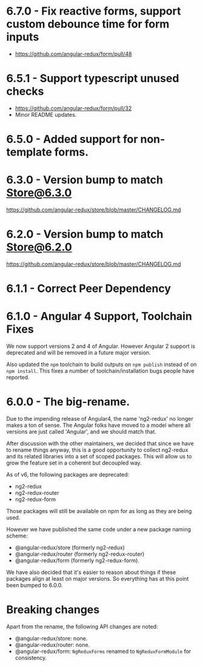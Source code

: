 # 6.7.0 - Fix reactive forms, support custom debounce time for form inputs

* https://github.com/angular-redux/form/pull/48

# 6.5.1 - Support typescript unused checks

* https://github.com/angular-redux/form/pull/32
* Minor README updates.

# 6.5.0 - Added support for non-template forms.

# 6.3.0 - Version bump to match Store@6.3.0

https://github.com/angular-redux/store/blob/master/CHANGELOG.md

# 6.2.0 - Version bump to match Store@6.2.0

https://github.com/angular-redux/store/blob/master/CHANGELOG.md

# 6.1.1 - Correct Peer Dependency

# 6.1.0 - Angular 4 Support, Toolchain Fixes

We now support versions 2 and 4 of Angular. However Angular 2 support is
deprecated and will be removed in a future major version.

Also updated the `npm` toolchain to build outputs on `npm publish` instead of
on `npm install`. This fixes a number of toolchain/installation bugs people
have reported.

# 6.0.0 - The big-rename.

Due to the impending release of Angular4, the name 'ng2-redux' no longer makes
a ton of sense.  The Angular folks have moved to a model where all versions are
just called 'Angular', and we should match that.

After discussion with the other maintainers, we decided that since we have to
rename things anyway, this is a good opportunity to collect ng2-redux and its
related libraries into a set of scoped packages. This will allow us to grow
the feature set in a coherent but decoupled way.

As of v6, the following packages are deprecated:

* ng2-redux
* ng2-redux-router
* ng2-redux-form

Those packages will still be available on npm for as long as they are being used.

However we have published the same code under a new package naming scheme:

* @angular-redux/store (formerly ng2-redux)
* @angular-redux/router (formerly ng2-redux-router)
* @angular-redux/form (formerly ng2-redux-form).

We have also decided that it's easier to reason about things if these packages
align at least on major versions. So everything has at this point been bumped
to 6.0.0.

# Breaking changes

Apart from the rename, the following API changes are noted:

* @angular-redux/store: none.
* @angular-redux/router: none.
* @angular-redux/form: `NgReduxForms` renamed to `NgReduxFormModule` for consistency.

